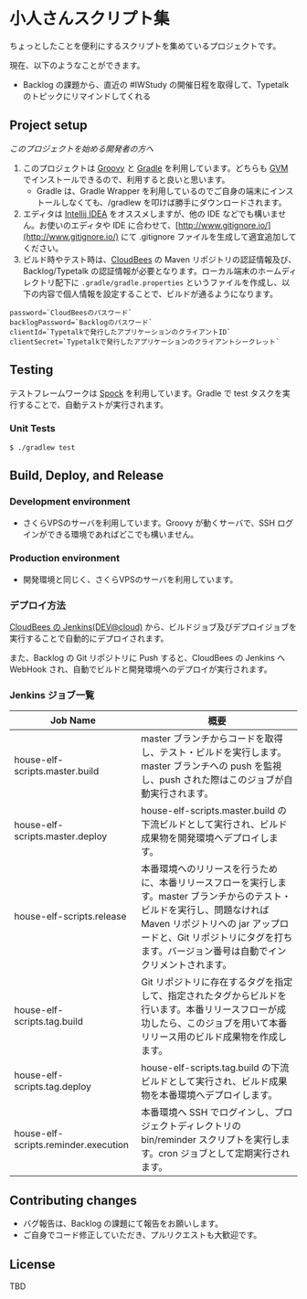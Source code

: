 # 小人さんスクリプト集

ちょっとしたことを便利にするスクリプトを集めているプロジェクトです。

現在、以下のようなことができます。

* Backlog の課題から、直近の #IWStudy の開催日程を取得して、Typetalk のトピックにリマインドしてくれる

## Project setup

_このプロジェクトを始める開発者の方へ_

1. このプロジェクトは [Groovy](http://groovy.codehaus.org/Japanese+Home) と [Gradle](http://www.gradle.org/) を利用しています。どちらも [GVM](http://gvmtool.net/) でインストールできるので、利用すると良いと思います。
	* Gradle は、Gradle Wrapper を利用しているのでご自身の端末にインストールしなくても、/gradlew を叩けば勝手にダウンロードされます。 
2. エディタは [Intellij IDEA](http://www.jetbrains.com/idea/) をオススメしますが、他の IDE などでも構いません。お使いのエディタや IDE に合わせて、[http://www.gitignore.io/](http://www.gitignore.io/) にて .gitignore ファイルを生成して適宜追加してください。
3. ビルド時やテスト時は、[CloudBees](http://www.cloudbees.com/) の Maven リポジトリの認証情報及び、Backlog/Typetalk の認証情報が必要となります。ローカル端末のホームディレクトリ配下に `.gradle/gradle.properties` というファイルを作成し、以下の内容で個人情報を設定することで、ビルドが通るようになります。

```
password=`CloudBeesのパスワード`
backlogPassword=`Backlogのパスワード`
clientId=`Typetalkで発行したアプリケーションのクライアントID`
clientSecret=`Typetalkで発行したアプリケーションのクライアントシークレット`
```

## Testing

テストフレームワークは [Spock](http://docs.spockframework.org/en/latest/) を利用しています。Gradle で test タスクを実行することで、自動テストが実行されます。

### Unit Tests

    $ ./gradlew test

## Build, Deploy, and Release

### Development environment

* さくらVPSのサーバを利用しています。Groovy が動くサーバで、SSH ログインができる環境であればどこでも構いません。

### Production environment

* 開発環境と同じく、さくらVPSのサーバを利用しています。

### デプロイ方法

[CloudBees の Jenkins(DEV@cloud)](https://yusukei.ci.cloudbees.com/) から、ビルドジョブ及びデプロイジョブを実行することで自動的にデプロイされます。

また、Backlog の Git リポジトリに Push すると、CloudBees の Jenkins へ WebHook され、自動でビルドと開発環境へのデプロイが実行されます。

### Jenkins ジョブ一覧

| Job Name                             | 概要                                                                                                                                                                    |
|--------------------------------------|-------------------------------------------------------------------------------------------------------------------------------------------------------------------------|
| house-elf-scripts.master.build       | master ブランチからコードを取得し、テスト・ビルドを実行します。master ブランチへの push を監視し、push された際はこのジョブが自動実行されます。                         |
| house-elf-scripts.master.deploy      | house-elf-scripts.master.build の下流ビルドとして実行され、ビルド成果物を開発環境へデプロイします。                                                                     | 
| house-elf-scripts.release            | 本番環境へのリリースを行うために、本番リリースフローを実行します。master ブランチからのテスト・ビルドを実行し、問題なければ Maven リポジトリへの jar アップロードと、Git リポジトリにタグを打ちます。バージョン番号は自動でインクリメントされます。|
| house-elf-scripts.tag.build          | Git リポジトリに存在するタグを指定して、指定されたタグからビルドを行います。本番リリースフローが成功したら、このジョブを用いて本番リリース用のビルド成果物を作成します。|
| house-elf-scripts.tag.deploy         | house-elf-scripts.tag.build の下流ビルドとして実行され、ビルド成果物を本番環境へデプロイします。                                                                        |
| house-elf-scripts.reminder.execution | 本番環境へ SSH でログインし、プロジェクトディレクトリの bin/reminder スクリプトを実行します。cron ジョブとして定期実行されます。                                        |

## Contributing changes

* バグ報告は、Backlog の課題にて報告をお願いします。
* ご自身でコード修正していただき、プルリクエストも大歓迎です。

## License

TBD
